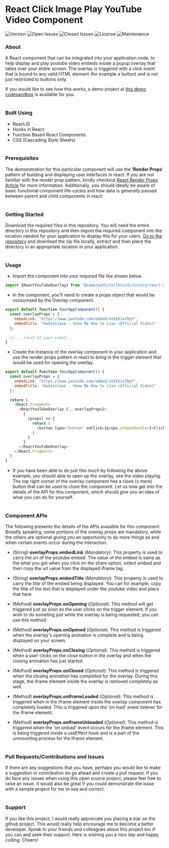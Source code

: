 # React Click Image Play YouTube Video Component
![Version](https://img.shields.io/github/v/release/sricharankrishnan/react-click-image-play-youtube-video?sort=semver)
![Open Issues](https://img.shields.io/github/issues-raw/sricharankrishnan/react-click-image-play-youtube-video)
![Closed Issues](https://img.shields.io/github/issues-closed-raw/sricharankrishnan/react-click-image-play-youtube-video)
![License](https://img.shields.io/github/license/sricharankrishnan/react-click-image-play-youtube-video)
![Maintenance](https://img.shields.io/maintenance/yes/2023)
<br/>

### About
A React component that can be integrated into your application code, to help display and play youtube video embeds inside a popup overlay that takes over your entire screen. The overlay is triggered with a click event that is bound to any valid HTML element (for example a button) and is not just restricted to buttons only.

If you would like to see how this works, a demo project at <a href="https://codesandbox.io/s/react-youtube-overlay-component-demo-pg8kiw">this demo codesandbox</a> is available for you.
<br/><br/>

### Built Using
- ReactJS
- Hooks in React
- Function Based React Components
- CSS (Cascading Style Sheets)
<br/><br/>

### Prerequisites
The demonstration for this particular component will use the '__Render Props__' pattern of building and displaying user interfaces in react. If you are not familiar with the render prop pattern, kindly checkout [React Render Props Article](https://www.robinwieruch.de/react-render-props/) for more information. Additionally, you should ideally be aware of basic functional component life-cycles and how data is generally passed between parent and child components in react.
<br/><br/>

### Getting Started
Download the required files in this repository. You will need the entire directory in this repository and then import the required component into the location needed for your application to display this for your users. <a href="https://github.com/sricharankrishnan/react-youtube-overlay-component">Go to the repository</a> and download the zip file locally, extract and then place the directory in an appropriate location in your application.
<br/><br/>

### Usage
- Import the component into your required file like shown below.
```javascript
import {ReactYouTubeOverlay} from "@some/path/to/this/directory/react-youtube-overlay-component/index.js"
```

- In the component, you'll need to create a props object that would be consumsed by the Overlay component.
```javascript
export default function YourAppComponent() {
  const overlayProps = {
    embedLink: "https://www.youtube.com/embed/vVXIK1xCRpY",
    embedTitle: "Audioslave - Show Me How to Live (Official Video)"
  };
  
  //... [rest of your code]...
}
```

- Create the instance of the overlay component in your application and use the render props pattern in react to bring in the trigger element that would be used for opening the overlay.
```javascript
export default function YourAppComponent() {  
  const overlayProps = {
    embedLink: "https://www.youtube.com/embed/vVXIK1xCRpY",
    embedTitle: "Audioslave - Show Me How to Live (Official Video)"
  };
  
  return (
    <React.Fragment>
      <ReactYouTubeOverlay {...overlayProps}>
        {
          (props) => {
            return (
              <button type="button" onClick={props.onOpenHandler}>Click Me</button>
            )
          }
        }
      </ReactYouTubeOverlay>
    </React.Fragment>
  )
}
```

- If you have been able to do just this much by following the above example, you should able to open up the overlay, see the video playing. The top right corner of the overlay component has a close (x mark) button that can be used to close the component. Let us now get into the details of the API for this component, which should give you an idea of what you can do for yourself.
<br/><br/>

### Component APIs
The following presents the details of the APIs avaialble for this component. Broadly speaking, some portions of the overlay props are mandatory, while the others are optional giving you an opportunity to do more things as and when certain events occur during the interaction.

- (String) __overlayProps.embedLink__ (*Mandatory*): This property is used to carry the url of the youtube embed. The value of the embed is same as the what you get when you click on the share option, select embed and then copy the url value from the displayed iframe tag.

- (String) __overlayProps.embedTitle__ (*Mandatory*): This property is used to carry the title of the embed being displayed. You can for example, copy the title of the text that is displayed under the youtube video and place that here.

- (Method) __overlayProps.onOpening__ (*Optional*): This method will get triggered just as soon as the user clicks on the trigger element. If you wish to do someting just while the overlay is being requested, you can use this method.

- (Method) __overlayProps.onOpened__ (*Optional*): This method is triggered when the overlay's opening animation is complete and is being displayed on your screen.

- (Method) __overlayProps.onClosing__ (*Optional*): This method is triggered when a user clicks on the close button in the overlay and when the closing animation has just started. 

- (Method) __overlayProps.onClosed__ (*Optional*): This method is triggered when the closing animation has completed for the overlay. During this stage, the iframe element inside the overlay is removed completely as well.

- (Method) __overlayProps.onIframeLoaded__ (*Optional*): This method is triggered when in the iframe element inside the overlay component has completely loaded. This is triggered upon the 'on load' event listener for the iframe element.

- (Method) __overlayProps.onIframeUnloaded__ (*Optional*): This method is triggered when the 'on unload' event occurs for the iframe element. This is being triggered inside a useEffect hook and is a part of the unmounting process for the iframe element.
<br/><br/>

### Pull Requests/Contributions and Issues
If there are any suggestions that you have, perhaps you would like to make a suggestion or contribution do go ahead and create a pull request. If you do face any issues when using this open source project, please feel free to raise an issue. It would also be great if you could demonstrate the issue with a sample project for me to see and correct.
<br/><br/>

###  Support
If you like this project, I would really appreciate you placing a star on the github project. This would really help encourage me to become a better developer. Speak to your friends and colleagues about this project too if you can and seek their support.
Here is wishing you a nice day and happy coding. Cheers!
